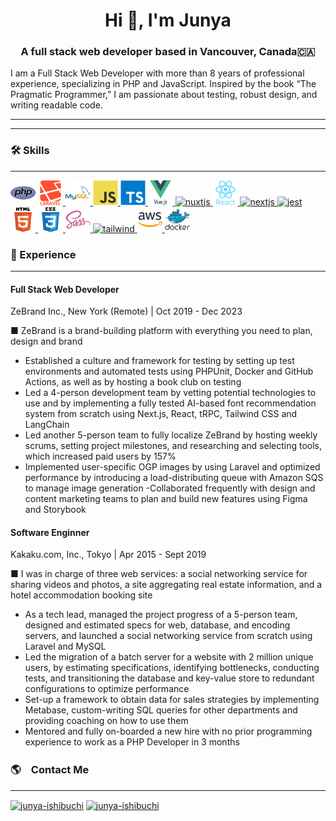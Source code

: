 <h1 align="center">Hi 👋, I'm Junya</h1>
<h3 align="center">A full stack web developer based in Vancouver, Canada🇨🇦</h3>

I am a Full Stack Web Developer with more than 8 years of professional experience, specializing in PHP and JavaScript. Inspired by the book “The Pragmatic Programmer,” I am passionate about testing, robust design, and writing readable code.

---
---

### 🛠️ Skills

---

<p align="left">
  <img src="https://raw.githubusercontent.com/devicons/devicon/master/icons/php/php-original.svg" alt="php" width="40" height="40"/>
  <a href="https://laravel.com/" target="_blank" rel="noreferrer"> <img src="https://raw.githubusercontent.com/devicons/devicon/master/icons/laravel/laravel-plain-wordmark.svg" alt="laravel" width="40" height="40"/> </a> 
  <a href="https://www.mysql.com/" target="_blank" rel="noreferrer"> <img src="https://raw.githubusercontent.com/devicons/devicon/master/icons/mysql/mysql-original-wordmark.svg" alt="mysql" width="40" height="40"/> </a> 
  <a href="https://developer.mozilla.org/en-US/docs/Web/JavaScript" target="_blank" rel="noreferrer"> <img src="https://raw.githubusercontent.com/devicons/devicon/master/icons/javascript/javascript-original.svg" alt="javascript" width="40" height="40"/> </a>
  <a href="https://www.typescriptlang.org/" target="_blank" rel="noreferrer"> <img src="https://raw.githubusercontent.com/devicons/devicon/master/icons/typescript/typescript-original.svg" alt="typescript" width="40" height="40"/> </a> 
  <a href="https://vuejs.org/" target="_blank" rel="noreferrer"> <img src="https://raw.githubusercontent.com/devicons/devicon/master/icons/vuejs/vuejs-original-wordmark.svg" alt="vuejs" width="40" height="40"/> </a>
  <a href="https://nuxtjs.org/" target="_blank" rel="noreferrer"> <img src="https://www.vectorlogo.zone/logos/nuxtjs/nuxtjs-icon.svg" alt="nuxtjs" width="40" height="40"/> </a> 
  <a href="https://reactjs.org/" target="_blank" rel="noreferrer"> <img src="https://raw.githubusercontent.com/devicons/devicon/master/icons/react/react-original-wordmark.svg" alt="react" width="40" height="40"/> </a> 
  <a href="https://nextjs.org/" target="_blank" rel="noreferrer"> <img src="https://cdn.worldvectorlogo.com/logos/nextjs-2.svg" alt="nextjs" width="40" height="40"/> </a>
  <a href="https://jestjs.io" target="_blank" rel="noreferrer"> <img src="https://www.vectorlogo.zone/logos/jestjsio/jestjsio-icon.svg" alt="jest" width="40" height="40"/> </a> 
  <a href="https://www.w3.org/html/" target="_blank" rel="noreferrer"> <img src="https://raw.githubusercontent.com/devicons/devicon/master/icons/html5/html5-original-wordmark.svg" alt="html5" width="40" height="40"/> </a> 
  <a href="https://www.w3schools.com/css/" target="_blank" rel="noreferrer"> <img src="https://raw.githubusercontent.com/devicons/devicon/master/icons/css3/css3-original-wordmark.svg" alt="css3" width="40" height="40"/> </a> 
  <a href="https://sass-lang.com" target="_blank" rel="noreferrer"> <img src="https://raw.githubusercontent.com/devicons/devicon/master/icons/sass/sass-original.svg" alt="sass" width="40" height="40"/> </a> 
  <a href="https://tailwindcss.com/" target="_blank" rel="noreferrer"> <img src="https://www.vectorlogo.zone/logos/tailwindcss/tailwindcss-icon.svg" alt="tailwind" width="40" height="40"/> </a>   
  <a href="https://aws.amazon.com" target="_blank" rel="noreferrer"> <img src="https://raw.githubusercontent.com/devicons/devicon/master/icons/amazonwebservices/amazonwebservices-original-wordmark.svg" alt="aws" width="40" height="40"/> </a> 
  <a href="https://www.docker.com/" target="_blank" rel="noreferrer"> <img src="https://raw.githubusercontent.com/devicons/devicon/master/icons/docker/docker-original-wordmark.svg" alt="docker" width="40" height="40"/> </a> 
</p>

### 💼 Experience

---

#### Full Stack Web Developer
ZeBrand Inc., New York (Remote) | Oct 2019 - Dec 2023 

■ ZeBrand is a brand-building platform with everything you need to plan, design and brand
- Established a culture and framework for testing by setting up test environments and automated tests using PHPUnit, Docker and GitHub Actions, as well as by hosting a book club on testing
- Led a 4-person development team by vetting potential technologies to use and by implementing a fully tested AI-based font recommendation system from scratch using Next.js, React, tRPC, Tailwind CSS and LangChain
- Led another 5-person team to fully localize ZeBrand by hosting weekly scrums, setting project milestones, and researching and selecting tools, which increased paid users by 157%
- Implemented user-specific OGP images by using Laravel and optimized performance by introducing a load-distributing queue with Amazon SQS to manage image generation 
-Collaborated frequently with design and content marketing teams to plan and build new features using Figma and Storybook


#### Software Enginner
Kakaku.com, Inc., Tokyo | Apr 2015 - Sept 2019

■ I was in charge of three web services: a social networking service for sharing videos and photos, a site aggregating real estate information, and a hotel accommodation booking site
- As a tech lead, managed the project progress of a 5-person team, designed and estimated specs for web, database, and encoding servers, and launched a social networking service from scratch using Laravel and MySQL
- Led the migration of a batch server for a website with 2 million unique users, by estimating specifications, identifying bottlenecks, conducting tests, and transitioning the database and key-value store to redundant configurations to optimize performance
- Set-up a framework to obtain data for sales strategies by implementing Metabase, custom-writing SQL queries for other departments and providing coaching on how to use them
- Mentored and fully on-boarded a new hire with no prior programming experience to work as a PHP Developer in 3 months


### 🌎　Contact Me

---

<p align="left">
  <a href="https://linkedin.com/in/junya-ishibuchi" target="blank"><img align="center" src="https://raw.githubusercontent.com/rahuldkjain/github-profile-readme-generator/master/src/images/icons/Social/linked-in-alt.svg" alt="junya-ishibuchi" height="30" width="40" /></a>
  <a href="https://dev.to/junya-ishibuchi" target="blank"><img align="center" src="https://raw.githubusercontent.com/rahuldkjain/github-profile-readme-generator/master/src/images/icons/Social/devto.svg" alt="junya-ishibuchi" height="30" width="40" /></a>
</p>
